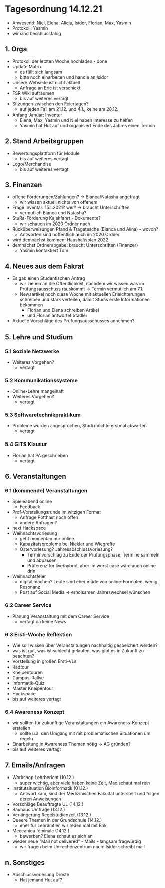 ---
---


# Tagesordnung 14.12.21

* Anwesend: Niel, Elena, Alicja, Isidor, Florian, Max, Yasmin
* Protokoll: Yasmin
* wir sind beschlussfähig

## 1. Orga

* Protokoll der letzten Woche hochladen - done
* Update Matrix
  * es füllt sich langsam 
  * bitte noch einarbeiten und handle an Isidor 
* Unsere Webseite ist nicht aktuell
  * Anfrage an Eric ist verschickt
* FSR Wiki aufräumen
  * bis auf weiteres vertagt
* Sitzungen zwischen den Feiertagen?
  * auf jeden Fall am 21.12. und 4.1., keine am 28.12.
* Anfang Januar: Inventur 
  * Elena, Max, Yasmin und Niel haben Interesse zu helfen
  * Yasmin hat Hut auf und organisiert Ende des Jahres einen Termin

## 2. Stand Arbeitsgruppen

* Bewertungsplattform für Module
  * bis auf weiteres vertagt
* Logo/Merchandise
  * bis auf weiteres vertagt

## 3. Finanzen

* offene Förderungen/Zahlungen? -> Bianca/Natasha angefragt
  * wir wissen aktuell nichts von offenem
* Frage Inventar: 15.1.2021? wer? -> braucht Unterschriften
  * vermutlich Bianca und Natasha? 
* StuRa-Förderung Kajakfahrt - Dokumente?
  * wir schauen im 2020 Ordner nach 
* Rücküberweisungen Pfand & Tragetasche (Bianca und Alina) - wovon? 
  * Antworten sind hoffentlich auch im 2020 Ordner
* wird demnächst kommen: Haushaltsplan 2022
* demnächst Ordnerabgabe: braucht Unterschriften (Finanzer)
  * Yasmin kontaktiert Tom

## 4. Neues aus dem Fakrat
* Es gab einen Studentischen Antrag
  * wir ziehen an die Öffentlichkeit, nachdem wir wissen was im Prüfungsausschuss rauskommt -> Termin vermutlich am 7.1.
  * Newsartikel noch diese Woche mit aktuellen Erleichterungen schreiben und stark verteilen, damit Studis erste Informationen bekommen
    * Florian und Elena schreiben Artikel
    * und Florian antwortet Stadler 
* Aktuelle Vorschläge des Prüfungsausschusses annehmen?

## 5. Lehre und Studium

### 5.1 Soziale Netzwerke

* Weiteres Vorgehen?
  * vertagt

### 5.2 Kommunikationssysteme

* Online-Lehre mangelhaft
* Weiteres Vorgehen?
  * vertagt

### 5.3 Softwaretechnikpraktikum

* Probleme wurden angesprochen, Studi möchte erstmal abwarten
  * vertagt

### 5.4 GITS Klausur

* Florian hat PA geschrieben
  * vertagt

## 6. Veranstaltungen

### 6.1 (kommende) Veranstaltungen

* Spieleabend online
  * Feedback
* Prof-Vorstellungsrunde im witzigen Format
  * Anfrage Potthast noch offen
  * andere Anfragen?
* next Hackspace
* Weihnachtsvorlesung
  * geht momentan nur online
  * Kapazitätsprobleme bei Niekler und Wiegreffe
  * Ostervorlesung? Jahresabschlussvorlesung?
    * Terminvorschlag zu Ende der Prüfungsphase, Termine sammeln und abpassen 
    * Präferenz für live/hybrid, aber im worst case wäre auch online drin
* Weihnachtsfeier
   * digital machen? Leute sind eher müde von online-Formaten, wenig Resonanz
   * Post auf Social Media -> erholsamen Jahreswechsel wünschen  

### 6.2 Career Service

* Planung Veranstaltung mit dem Career Service
  * vertagt da keine News

### 6.3 Ersti-Woche Reflektion

* Wie soll wissen über Veranstaltungen nachhaltig gespeichert werden?
* was ist gut, was ist schlecht gelaufen, was gibt es in Zukunft zu beachten?
* Vorstellung in großen Ersti-VLs
* Radtour
* Kneipentouren
* Campus-Rallye
* Informatik-Quiz
* Master Kneipentour
* Hackspace
* bis auf weiteres vertagt

### 6.4 Awareness Konzept

* wir sollten für zukünftige Veranstaltungen ein Awareness-Konzept erstellen
  * sollte u.a. den Umgang mit mit problematischen Situationen um regeln
* Einarbeitung in Awareness Themen nötig -> AG gründen?
* bis auf weiteres vertagt

## 7. Emails/Anfragen
* Workshop Lehrbericht (10.12.)
  * super wichtig, aber viele haben keine Zeit, Max schaut mal rein
* Institutsituation Bioinformatik (01.12.)
  * Antwort kam, sind der Medizinischen Fakultät unterstellt und folgen deren Anweisungen
* Vorschläge Beauftragte UL (14.12.)
* Bauhaus Umfrage (13.12.)
* Verlängerung Regelstudienzeit (13.12.)
* Queere Themen in der Grundschule (14.12.)
  * eher für Lehrämtler, wir reden mal mit Erik 
* Meccanica feminale (14.12.)
  * bewerben? Elena schaut es sich an
* wieder neue "Mail not delivered" - Mails - langsam fragwürdig  
  * wir fragen beim Unirechenzentrum nach: Isidor schreibt mail


## n. Sonstiges

* Abschlussvorlesung Droste
  * Hat jemand Hut auf?